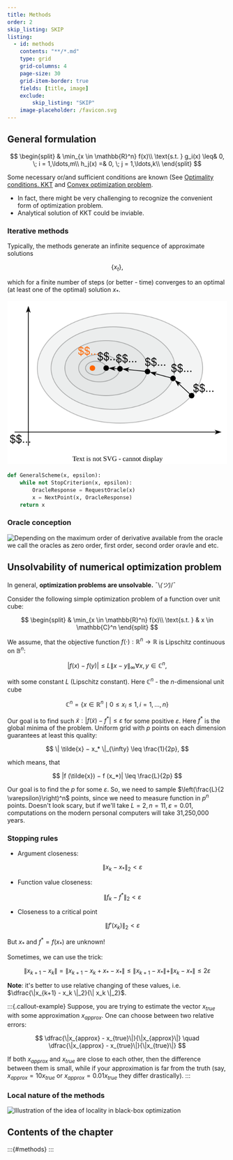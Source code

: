 ```yaml
---
title: Methods
order: 2
skip_listing: SKIP
listing: 
  - id: methods
    contents: "**/*.md"
    type: grid
    grid-columns: 4
    page-size: 30
    grid-item-border: true
    fields: [title, image]
    exclude:
        skip_listing: "SKIP"
    image-placeholder: /favicon.svg
---
```


## General formulation

$$
\begin{split}
& \min_{x \in \mathbb{R}^n} f(x)\\
\text{s.t. }  g_i(x) \leq& 0, \; i = 1,\ldots,m\\
 h_j(x) =& 0, \; j = 1,\ldots,k\\
\end{split}
$$

Some necessary or/and sufficient conditions are known (See [Optimality conditions. KKT](../theory/Optimality.md) and [Convex optimization problem](../theory/Convex_optimization_problem.md).

* In fact, there might be very challenging to recognize the convenient form of optimization problem.
* Analytical solution of KKT could be inviable.

### Iterative methods
Typically, the methods generate an infinite sequence of approximate solutions

$$
\{x_t\},
$$

which for a finite number of steps (or better - time) converges to an optimal (at least one of the optimal) solution  $x_*$.

![Illustration of iterative method approaches to the solution $x^*$](iterative.svg)

```python
def GeneralScheme(x, epsilon):
    while not StopCriterion(x, epsilon):
        OracleResponse = RequestOracle(x)
        x = NextPoint(x, OracleResponse)
    return x
```

### Oracle conception

![Depending on the maximum order of derivative available from the oracle we call the oracles as zero order, first order, second order oravle and etc.](./oracle.svg)


## Unsolvability of numerical optimization problem
In general, **optimization problems are unsolvable.**  ¯\\_(ツ)_/¯

Consider the following simple optimization problem of a function over unit cube:

$$
\begin{split}
& \min_{x \in \mathbb{R}^n} f(x)\\
\text{s.t. } &  x \in \mathbb{C}^n
\end{split}
$$

We assume, that the objective function $f (\cdot) : \mathbb{R}^n \to \mathbb{R}$ is Lipschitz continuous on $\mathbb{B}^n$:

$$
| f (x) − f (y) | \leq L \| x − y \|_{\infty} \forall x,y \in \mathbb{C}^n,
$$

with some constant $L$ (Lipschitz constant). Here $\mathbb{C}^n$ - the $n$-dimensional unit cube 

$$
\mathbb{C}^n = \{x \in \mathbb{R}^n \mid 0 \leq x_i \leq 1, i = 1, \ldots, n\}
$$ 

Our goal is to find such $\tilde{x}: \vert f(\tilde{x}) - f^*\vert \leq \varepsilon$ for some positive $\varepsilon$. Here $f^*$ is the global minima of the problem. Uniform grid with $p$ points on each dimension guarantees at least this quality:

$$
\| \tilde{x} − x_* \|_{\infty} \leq \frac{1}{2p},
$$

which means, that

$$
|f (\tilde{x}) − f (x_*)| \leq \frac{L}{2p}
$$

Our goal is to find the $p$ for some $\varepsilon$. So, we need to sample $\left(\frac{L}{2 \varepsilon}\right)^n$ points, since we need to measure function in $p^n$ points. Doesn't look scary, but if we'll take $L = 2, n = 11, \varepsilon = 0.01$, computations on the modern personal computers will take 31,250,000 years.

### Stopping rules
* Argument closeness: 

    $$
    \| x_k - x_*  \|_2 < \varepsilon
    $$ 

* Function value closeness: 

    $$
    \| f_k - f^* \|_2 < \varepsilon
    $$ 

* Closeness to a critical point

    $$
    \| f'(x_k) \|_2 < \varepsilon
    $$

But $x_*$ and $f^* = f(x_*)$ are unknown!

Sometimes, we can use the trick:

$$
\|x_{k+1} - x_k \| = \|x_{k+1} - x_k + x_* - x_* \| \leq \|x_{k+1} - x_* \| + \| x_k - x_* \| \leq 2\varepsilon
$$

**Note**: it's better to use relative changing of these values, i.e. $\dfrac{\|x_{k+1} - x_k \|_2}{\| x_k \|_2}$.

:::{.callout-example}
Suppose, you are trying to estimate the vector $x_{true}$ with some approximation $x_{approx}$. One can choose between two relative errors:

$$
\dfrac{\|x_{approx} - x_{true}\|}{\|x_{approx}\|} \quad \dfrac{\|x_{approx} - x_{true}\|}{\|x_{true}\|}
$$

If both $x_{approx}$ and $x_{true}$ are close to each other, then the difference between them is small, while if your approximation is far from the truth (say, $x_{approx} = 10x_{true}$ or $x_{approx} = 0.01 x_{true}$ they differ drastically).
:::

### Local nature of the methods

![Illustration of the idea of locality in black-box optimization](globallocal.png)

## Contents of the chapter

:::{#methods}
:::